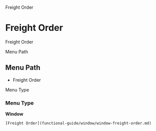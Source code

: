 
Freight Order
# Freight Order


Freight Order

Menu Path
## Menu Path



- Freight Order

Menu Type
### Menu Type

**Window**


```
[Freight Order](functional-guide/window/window-freight-order.md)
```